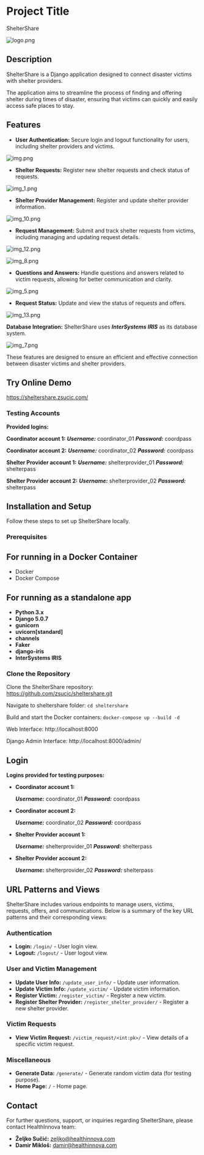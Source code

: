 # Project Title
 ShelterShare

![logo.png](shshproj/shshapp/static/shshapp/logo.png)

## Description
ShelterShare is a Django application designed to connect disaster victims with shelter providers.


The application aims to streamline the process of finding and offering shelter during times of disaster, ensuring that victims can quickly and easily access safe places to stay.

## Features



- **User Authentication:** Secure login and logout functionality for users, including shelter providers and victims.

![img.png](shshproj/shshapp/static/shshapp/img.png)

- **Shelter Requests:** Register new shelter requests and check status of requests.

![img_1.png](shshproj/shshapp/static/shshapp/img_1.png)

- **Shelter Provider Management:** Register and update shelter provider information.

![img_10.png](shshproj/shshapp/static/shshapp/img_10.png)

- **Request Management:** Submit and track shelter requests from victims, including managing and updating request details.

![img_12.png](shshproj/shshapp/static/shshapp/img_12.png)


![img_8.png](shshproj/shshapp/static/shshapp/img_8.png)

- **Questions and Answers:** Handle questions and answers related to victim requests, allowing for better communication and clarity.

![img_5.png](shshproj/shshapp/static/shshapp/img_5.png)

- **Request Status:** Update and view the status of requests and offers.

![img_13.png](shshproj/shshapp/static/shshapp/img_13.png)

**Database Integration:** ShelterShare uses ***InterSystems IRIS*** as its database system.

![img_7.png](shshproj/shshapp/static/shshapp/img_7.png)

These features are designed to ensure an efficient and effective connection between disaster victims and shelter providers.

## Try Online Demo

https://sheltershare.zsucic.com/

### Testing Accounts

**Provided logins:**

**Coordinator account 1:**
***Username:*** coordinator_01
***Password:*** coordpass

**Coordinator account 2:**
***Username:*** coordinator_02
***Password:*** coordpass

**Shelter Provider account 1:**
***Username:*** shelterprovider_01
***Password:*** shelterpass

**Shelter Provider account 2:**
***Username:*** shelterprovider_02
***Password:*** shelterpass

## Installation and Setup

Follow these steps to set up ShelterShare locally.


### Prerequisites
## For running in a Docker Container
- Docker
- Docker Compose

## For running as a standalone app
- **Python 3.x**
- **Django 5.0.7**
- **gunicorn**
- **uvicorn[standard]**
- **channels**
- **Faker**
- **django-iris**
- **InterSystems IRIS**


### Clone the Repository

Clone the ShelterShare repository:
https://github.com/zsucic/sheltershare.git

Navigate to sheltershare folder:
`cd sheltershare`

Build and start the Docker containers:
`docker-compose up --build -d`


Web Interface: http://localhost:8000

Django Admin Interface: http://localhost:8000/admin/

## Login

**Logins provided for testing purposes:**


- **Coordinator account 1:**

    ***Username:*** coordinator_01
    ***Password:*** coordpass



- **Coordinator account 2:**

    ***Username:*** coordinator_02
    ***Password:*** coordpass



- **Shelter Provider account 1:**

    ***Username:*** shelterprovider_01
    ***Password:*** shelterpass



- **Shelter Provider account 2:**

    ***Username:*** shelterprovider_02
    ***Password:*** shelterpass

## URL Patterns and Views

ShelterShare includes various endpoints to manage users, victims, requests, offers, and communications. Below is a summary of the key URL patterns and their corresponding views:

### Authentication
- **Login:** `/login/` - User login view.
- **Logout:** `/logout/` - User logout view.

### User and Victim Management
- **Update User Info:** `/update_user_info/` - Update user information.
- **Update Victim Info:** `/update_victim/` - Update victim information.
- **Register Victim:** `/register_victim/` - Register a new victim.
- **Register Shelter Provider:** `/register_shelter_provider/` - Register a new shelter provider.

### Victim Requests
- **View Victim Request:** `/victim_request/<int:pk>/` - View details of a specific victim request.

### Miscellaneous
- **Generate Data:** `/generate/` - Generate random victim data (for testing purpose).
- **Home Page:** `/` - Home page.


## Contact
For further questions, support, or inquiries regarding ShelterShare, please contact HealthInnova team:

- **Željko Sučić:** [zeljko@healthinnova.com](mailto:zeljko@healthinnova.com)
- **Damir Mikloš:** [damir@healthinnova.com](mailto:damir@healthinnova.com)

